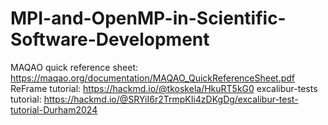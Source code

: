 # MPI-and-OpenMP-in-Scientific-Software-Development
MAQAO quick reference sheet: https://maqao.org/documentation/MAQAO_QuickReferenceSheet.pdf
ReFrame tutorial: https://hackmd.io/@tkoskela/HkuRT5kG0
excalibur-tests tutorial: https://hackmd.io/@SRYiI6r2TrmpKIi4zDKgDg/excalibur-test-tutorial-Durham2024

